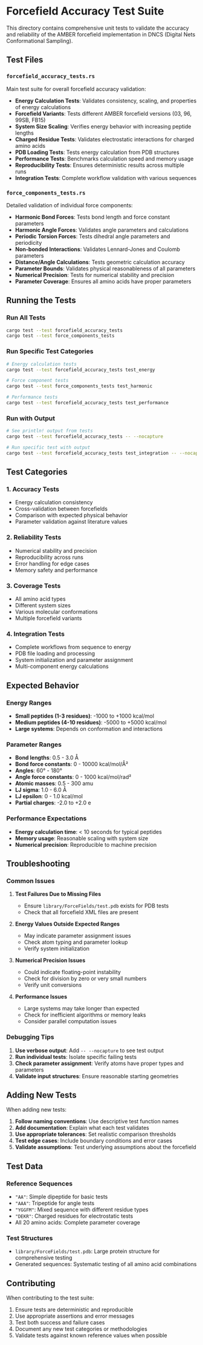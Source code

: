 # Forcefield Accuracy Test Suite

This directory contains comprehensive unit tests to validate the accuracy and reliability of the AMBER forcefield implementation in DNCS (Digital Nets Conformational Sampling).

## Test Files

### `forcefield_accuracy_tests.rs`
Main test suite for overall forcefield accuracy validation:

- **Energy Calculation Tests**: Validates consistency, scaling, and properties of energy calculations
- **Forcefield Variants**: Tests different AMBER forcefield versions (03, 96, 99SB, FB15)
- **System Size Scaling**: Verifies energy behavior with increasing peptide lengths
- **Charged Residue Tests**: Validates electrostatic interactions for charged amino acids
- **PDB Loading Tests**: Tests energy calculation from PDB structures
- **Performance Tests**: Benchmarks calculation speed and memory usage
- **Reproducibility Tests**: Ensures deterministic results across multiple runs
- **Integration Tests**: Complete workflow validation with various sequences

### `force_components_tests.rs`
Detailed validation of individual force components:

- **Harmonic Bond Forces**: Tests bond length and force constant parameters
- **Harmonic Angle Forces**: Validates angle parameters and calculations
- **Periodic Torsion Forces**: Tests dihedral angle parameters and periodicity
- **Non-bonded Interactions**: Validates Lennard-Jones and Coulomb parameters
- **Distance/Angle Calculations**: Tests geometric calculation accuracy
- **Parameter Bounds**: Validates physical reasonableness of all parameters
- **Numerical Precision**: Tests for numerical stability and precision
- **Parameter Coverage**: Ensures all amino acids have proper parameters

## Running the Tests

### Run All Tests
```bash
cargo test --test forcefield_accuracy_tests
cargo test --test force_components_tests
```

### Run Specific Test Categories
```bash
# Energy calculation tests
cargo test --test forcefield_accuracy_tests test_energy

# Force component tests
cargo test --test force_components_tests test_harmonic

# Performance tests
cargo test --test forcefield_accuracy_tests test_performance
```

### Run with Output
```bash
# See println! output from tests
cargo test --test forcefield_accuracy_tests -- --nocapture

# Run specific test with output
cargo test --test forcefield_accuracy_tests test_integration -- --nocapture
```

## Test Categories

### 1. Accuracy Tests
- Energy calculation consistency
- Cross-validation between forcefields
- Comparison with expected physical behavior
- Parameter validation against literature values

### 2. Reliability Tests
- Numerical stability and precision
- Reproducibility across runs
- Error handling for edge cases
- Memory safety and performance

### 3. Coverage Tests
- All amino acid types
- Different system sizes
- Various molecular conformations
- Multiple forcefield variants

### 4. Integration Tests
- Complete workflows from sequence to energy
- PDB file loading and processing
- System initialization and parameter assignment
- Multi-component energy calculations

## Expected Behavior

### Energy Ranges
- **Small peptides (1-3 residues)**: -1000 to +1000 kcal/mol
- **Medium peptides (4-10 residues)**: -5000 to +5000 kcal/mol
- **Large systems**: Depends on conformation and interactions

### Parameter Ranges
- **Bond lengths**: 0.5 - 3.0 Å
- **Bond force constants**: 0 - 10000 kcal/mol/Å²
- **Angles**: 60° - 180°
- **Angle force constants**: 0 - 1000 kcal/mol/rad²
- **Atomic masses**: 0.5 - 300 amu
- **LJ sigma**: 1.0 - 6.0 Å
- **LJ epsilon**: 0 - 1.0 kcal/mol
- **Partial charges**: -2.0 to +2.0 e

### Performance Expectations
- **Energy calculation time**: < 10 seconds for typical peptides
- **Memory usage**: Reasonable scaling with system size
- **Numerical precision**: Reproducible to machine precision

## Troubleshooting

### Common Issues

1. **Test Failures Due to Missing Files**
   - Ensure `library/ForceFields/test.pdb` exists for PDB tests
   - Check that all forcefield XML files are present

2. **Energy Values Outside Expected Ranges**
   - May indicate parameter assignment issues
   - Check atom typing and parameter lookup
   - Verify system initialization

3. **Numerical Precision Issues**
   - Could indicate floating-point instability
   - Check for division by zero or very small numbers
   - Verify unit conversions

4. **Performance Issues**
   - Large systems may take longer than expected
   - Check for inefficient algorithms or memory leaks
   - Consider parallel computation issues

### Debugging Tips

1. **Use verbose output**: Add `-- --nocapture` to see test output
2. **Run individual tests**: Isolate specific failing tests
3. **Check parameter assignment**: Verify atoms have proper types and parameters
4. **Validate input structures**: Ensure reasonable starting geometries

## Adding New Tests

When adding new tests:

1. **Follow naming conventions**: Use descriptive test function names
2. **Add documentation**: Explain what each test validates
3. **Use appropriate tolerances**: Set realistic comparison thresholds
4. **Test edge cases**: Include boundary conditions and error cases
5. **Validate assumptions**: Test underlying assumptions about the forcefield

## Test Data

### Reference Sequences
- `"AA"`: Simple dipeptide for basic tests
- `"AAA"`: Tripeptide for angle tests
- `"YGGFM"`: Mixed sequence with different residue types
- `"DEKR"`: Charged residues for electrostatic tests
- All 20 amino acids: Complete parameter coverage

### Test Structures
- `library/ForceFields/test.pdb`: Large protein structure for comprehensive testing
- Generated sequences: Systematic testing of all amino acid combinations

## Contributing

When contributing to the test suite:

1. Ensure tests are deterministic and reproducible
2. Use appropriate assertions and error messages
3. Test both success and failure cases
4. Document any new test categories or methodologies
5. Validate tests against known reference values when possible
